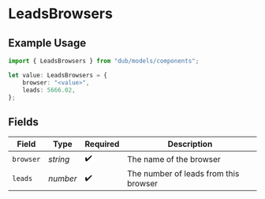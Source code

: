 # LeadsBrowsers

## Example Usage

```typescript
import { LeadsBrowsers } from "dub/models/components";

let value: LeadsBrowsers = {
    browser: "<value>",
    leads: 5666.02,
};
```

## Fields

| Field                                 | Type                                  | Required                              | Description                           |
| ------------------------------------- | ------------------------------------- | ------------------------------------- | ------------------------------------- |
| `browser`                             | *string*                              | :heavy_check_mark:                    | The name of the browser               |
| `leads`                               | *number*                              | :heavy_check_mark:                    | The number of leads from this browser |